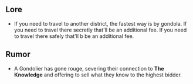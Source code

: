 ## Lore

* If you need to travel to another district, the fastest way is by gondola.
If you need to travel there secretly that'll be an additional fee.
If you need to travel there safely that'll b be an additional fee.

## Rumor

* A Gondolier has gone rouge, severing their connection to **The Knowledge** and offering to sell what they know to the highest bidder.

